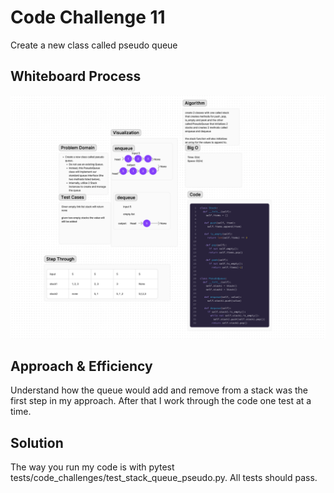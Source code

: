 # Code Challenge 11
Create a new class called pseudo queue

## Whiteboard Process
![](../code_challenges/assets/CodeChallenge11.png)

## Approach & Efficiency
Understand how the queue would add and remove from a stack was the first step in my approach.
After that I work through the code one test at a time.

## Solution
The way you run my code is with pytest tests/code_challenges/test_stack_queue_pseudo.py.
All tests should pass.

